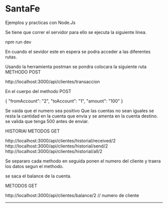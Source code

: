 # SantaFe
Ejemplos y practicas con Node.Js
 

 Se tiene que correr el servidor para ello se ejecuta la siguiente linea.

 npm run dev

 En cuando el sevidor este en espera se podra acceder a las diferentes rutas.
 
 Usando la herramienta postman se pondra colocara la siguiente ruta 
 METHODO POST

http://localhost:3000/api/clientes/transaccion

En el cuerpo del methodo POST

{
   "fromAccount": "2",
   "toAccount": "1",
   "amount": "100"
}

Se vaida que el numero sea positivo
Que las cuentas no sean iguales
se resta la cantidad en la cuenta que envia y se amenta en la cuenta destino.
se valida que tenga 500 antes de enviar.


HISTORIAl
METODOS GET

 http://localhost:3000/api/clientes/historial/received/2
 http://localhost:3000/api/clientes/historial/send/2
 http://localhost:3000/api/clientes/historial/all/2

Se separaro cada methodo en seguida ponen el numero del cliente y traera los datos segun el methodo.

se saca el balance de la cuenta.

METODOS GET

 http://localhost:3000/api/clientes/balance/2 // numero de cliente

************************************************
